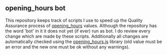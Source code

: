 ## opening_hours bot

This repository keeps track of scripts I use to speed up the Quality Assurance process of [opening\_hours][key:opening\_hours] values. Although the repository has the word 'bot' in it it does not yet (if ever) run as bot. I do review every change which are made by these scripts. Additionally all changes are automatically checked using the [opening_hours.js][oh-lib] library (old value must be an error and the new one must be ok without any warnings).

[key:opening\_hours]: http://wiki.openstreetmap.org/wiki/Key:opening_hours
[oh-lib]: https://github.com/ypid/opening_hours.js
